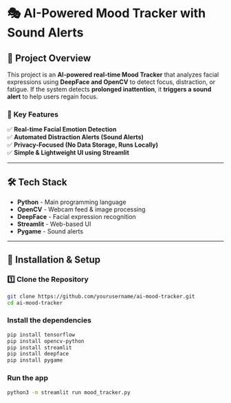 # 🎭 AI-Powered Mood Tracker with Sound Alerts  

## 📌 Project Overview  
This project is an **AI-powered real-time Mood Tracker** that analyzes facial expressions using **DeepFace and OpenCV** to detect focus, distraction, or fatigue. If the system detects **prolonged inattention**, it **triggers a sound alert** to help users regain focus.  

### 🔹 **Key Features**  
✅ **Real-time Facial Emotion Detection**  
✅ **Automated Distraction Alerts (Sound Alerts)**  
✅ **Privacy-Focused (No Data Storage, Runs Locally)**  
✅ **Simple & Lightweight UI using Streamlit**  

---

## 🛠️ Tech Stack  
- **Python** - Main programming language  
- **OpenCV** - Webcam feed & image processing  
- **DeepFace** - Facial expression recognition  
- **Streamlit** - Web-based UI  
- **Pygame** - Sound alerts  

---

## 🚀 Installation & Setup  

### 1️⃣ **Clone the Repository**  
```sh
git clone https://github.com/yourusername/ai-mood-tracker.git
cd ai-mood-tracker
```

### Install the dependencies
```sh
pip install tensorflow
pip install opencv-python
pip install streamlit
pip install deepface
pip install pygame
```

### Run the app
```sh
python3 -m streamlit run mood_tracker.py
```
